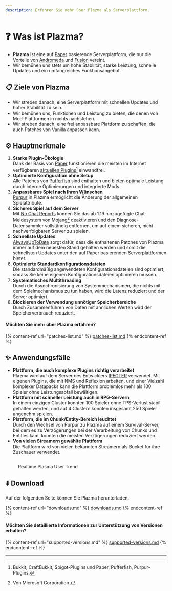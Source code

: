 ```yaml
---
description: Erfahren Sie mehr über Plazma als Serverplattform.
---
```


# ❓ Was ist Plazma?

- **Plazma** ist eine auf [Paper](https://github.com/PaperMC/Paper) basierende Serverplattform, die nur die Vorteile von [Andromeda](https://github.com/EarendelArchived/Andromeda) und [Fusion](https://github.com/RuinedTechnologyUnify/Fusion) vereint.
- Wir bemühen uns stets um hohe Stabilität, starke Leistung, schnelle Updates und ein umfangreiches Funktionsangebot.

## 📋 Ziele von Plazma <a href="#id-1" id="id-1"></a>

- Wir streben danach, eine Serverplattform mit schnellen Updates und hoher Stabilität zu sein.
- Wir bemühen uns, Funktionen und Leistung zu bieten, die denen von Mod-Plattformen in nichts nachstehen.
- Wir streben danach, eine frei anpassbare Plattform zu schaffen, die auch Patches von Vanilla anpassen kann.

## ⚙️ Hauptmerkmale <a href="#id-2" id="id-2"></a>

1. **Starke Plugin-Ökologie**\
   Dank der Basis von [Paper](https://github.com/PaperMC/Paper) funktionieren die meisten im Internet verfügbaren [aktuellen Plugins](#user-content-fn-1)[^1] einwandfrei.
2. **Optimierte Konfiguration ohne Setup**\
   Alle Patches von [Pufferfish](https://github.com/pufferfish-gg/Pufferfish) sind enthalten und bieten optimale Leistung durch interne Optimierungen und integrierte Mods.
3. **Anpassbares Spiel nach Ihren Wünschen**\
   [Purpur](https://github.com/PurpurMC/Purpur) in Plazma ermöglicht die Änderung der allgemeinen Spielattribute.
4. **Sicheres Spiel auf dem Server**\
   Mit [No Chat Reports](https://github.com/Aizistral-Studios/No-Chat-Reports) können Sie das ab 1.19 hinzugefügte Chat-Meldesystem von Mojang[^2] deaktivieren und den Diagnose-Datensammler vollständig entfernen, um auf einem sicheren, nicht nachverfolgbaren Server zu spielen.
5. **Schnellste Updates**\
   [AlwaysUpToDate](https://github.com/PlazmaMC/AlwaysUpToDate) sorgt dafür, dass die enthaltenen Patches von Plazma immer auf dem neuesten Stand gehalten werden und somit die schnellsten Updates unter den auf Paper basierenden Serverplattformen bietet.
6. **Optimierte Standardkonfigurationsdateien**\
   Die standardmäßig angewendeten Konfigurationsdateien sind optimiert, sodass Sie keine eigenen Konfigurationsdateien optimieren müssen.
7. **Systematisches Multithreading**\
   Durch die Asynchronisierung von Systemmechanismen, die nichts mit dem Spielmechanismus zu tun haben, wird die Latenz reduziert und der Server optimiert.
8. **Blockieren der Verwendung unnötiger Speicherbereiche**\
   Durch Zusammenführen von Daten mit ähnlichen Werten wird der Speicherverbrauch reduziert.

#### Möchten Sie mehr über Plazma erfahren? <a href="#etc-1" id="etc-1"></a>

{% content-ref url="patches-list.md" %}
[patches-list.md](patches-list.md)
{% endcontent-ref %}

## ✨ Anwendungsfälle <a href="#id-3" id="id-3"></a>

- **Plattform, die auch komplexe Plugins richtig verarbeitet**\
  Plazma wird auf dem Server des Entwicklers [IPECTER](https://github.com/IPECTER) verwendet. Mit eigenen Plugins, die mit NMS und Reflexion arbeiten, und einer Vielzahl komplexer Datapacks kann die Plattform problemlos mehr als 100 Spieler ohne Leistungsabfall bewältigen.
- **Plattform mit schneller Leistung auch in RPG-Servern**\
  In einem einzigen Cluster konnten 100 Spieler ohne TPS-Verlust stabil gehalten werden, und auf 4 Clustern konnten insgesamt 250 Spieler angenehm spielen.
- **Plattform, die im Chunk/Entity-Bereich leuchtet**\
  Durch den Wechsel von Purpur zu Plazma auf einem Survival-Server, bei dem es zu Verzögerungen bei der Verarbeitung von Chunks und Entities kam, konnten die meisten Verzögerungen reduziert werden.
- **Von vielen Streamern gewählte Plattform**\
  Die Plattform wird von vielen bekannten Streamern als Bucket für ihre Zuschauer verwendet.

<figure>
   <img src="https://badge.plazmamc.org/internal/bstats" alt="">
   
   <figcaption><p>Realtime Plasma User Trend</p></figcaption>
</figure>

## ⬇️ Download

Auf der folgenden Seite können Sie Plazma herunterladen.

{% content-ref url="downloads.md" %}
[downloads.md](downloads.md)
{% endcontent-ref %}

#### Möchten Sie detaillierte Informationen zur Unterstützung von Versionen erhalten?

{% content-ref url="supported-versions.md" %}
[supported-versions.md](supported-versions.md)
{% endcontent-ref %}

***

[^1]: Bukkit, CraftBukkit, Spigot-Plugins und Paper, Pufferfish, Purpur-Plugins.

[^2]: Von Microsoft Corporation.

[^3]: Durch Deaktivieren des Chat-Meldesystems wird der Chat ausschließlich auf dem Server verarbeitet und das Chat-Tracking von Mojang verhindert.

[^4]: Zeit, die das Spiel angehalten wird, um die Systemmechanismen zu aktivieren.
